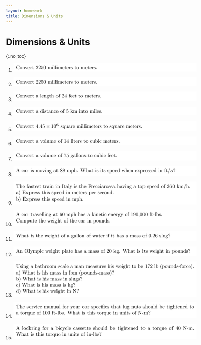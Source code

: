 ```yaml
---
layout: homework
title: Dimensions & Units
---
```


# Dimensions & Units
{:.no_toc}

<div style="width: 600px">

1. ![](png/unit1-001-2.png)
1. ![](png/unit1-001-4.png)

1. ![](png/unit1-002.png)

1. ![](png/unit1-003.png)

1. ![](png/unit1-004.png)

1. ![](png/unit1-005.png)

1. ![](png/unit1-006.png)

1. ![](png/unit1-007.png)

1. ![](png/unit1-008.png)

1. ![](png/unit1-009.png)

1. ![](png/unit1-010.png)

1. ![](png/unit1-011.png)

1. ![](png/unit1-012.png)

1. ![](png/unit1-013.png)

1. ![](png/unit1-014.png)

</div>
